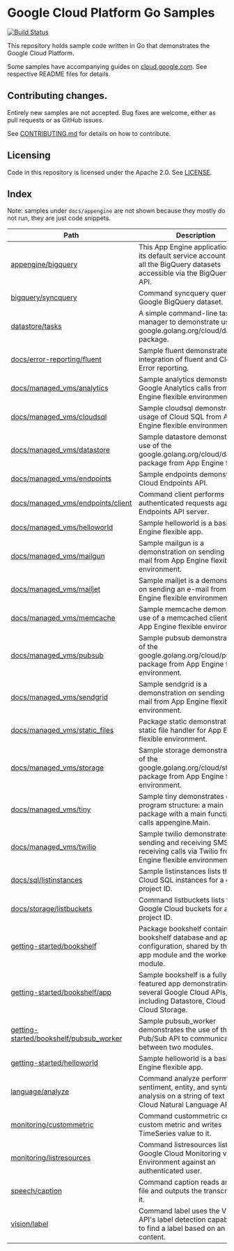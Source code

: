 # Google Cloud Platform Go Samples

[![Build Status](https://travis-ci.org/GoogleCloudPlatform/golang-samples.svg?branch=master)](https://travis-ci.org/GoogleCloudPlatform/golang-samples)

This repository holds sample code written in Go that demonstrates the Google
Cloud Platform.

Some samples have accompanying guides on
[cloud.google.com](https://cloud.google.com). See respective README files for
details.

## Contributing changes.

Entirely new samples are not accepted. Bug fixes are welcome, either as pull
requests or as GitHub issues.

See [CONTRIBUTING.md](CONTRIBUTING.md) for details on how to contribute.

## Licensing

Code in this repository is licensed under the Apache 2.0. See [LICENSE](LICENSE).

<!---
go list -f '|[{{.Dir}}]({{.Dir}})|{{.Doc}}|' ./... | egrep -v '/(internal|docs/appengine)/' | sed -e "s^$PWD/^^g" >> README.md
--->
## Index

Note: samples under `docs/appengine` are not shown because they mostly do not run, they are just code snippets.

|Path|Description|
|---|---|
|[appengine/bigquery](appengine/bigquery)|This App Engine application uses its default service account to list all the BigQuery datasets accessible via the BigQuery REST API.|
|[bigquery/syncquery](bigquery/syncquery)|Command syncquery queries a Google BigQuery dataset.|
|[datastore/tasks](datastore/tasks)|A simple command-line task list manager to demonstrate using the google.golang.org/cloud/datastore package.|
|[docs/error-reporting/fluent](docs/error-reporting/fluent)|Sample fluent demonstrates integration of fluent and Cloud Error reporting.|
|[docs/managed_vms/analytics](docs/managed_vms/analytics)|Sample analytics demonstrates Google Analytics calls from App Engine flexible environment.|
|[docs/managed_vms/cloudsql](docs/managed_vms/cloudsql)|Sample cloudsql demonstrates usage of Cloud SQL from App Engine flexible environment.|
|[docs/managed_vms/datastore](docs/managed_vms/datastore)|Sample datastore demonstrates use of the google.golang.org/cloud/datastore package from App Engine flexible.|
|[docs/managed_vms/endpoints](docs/managed_vms/endpoints)|Sample endpoints demonstrates a Cloud Endpoints API.|
|[docs/managed_vms/endpoints/client](docs/managed_vms/endpoints/client)|Command client performs authenticated requests against an Endpoints API server.|
|[docs/managed_vms/helloworld](docs/managed_vms/helloworld)|Sample helloworld is a basic App Engine flexible app.|
|[docs/managed_vms/mailgun](docs/managed_vms/mailgun)|Sample mailgun is a demonstration on sending an e-mail from App Engine flexible environment.|
|[docs/managed_vms/mailjet](docs/managed_vms/mailjet)|Sample mailjet is a demonstration on sending an e-mail from App Engine flexible environment.|
|[docs/managed_vms/memcache](docs/managed_vms/memcache)|Sample memcache demonstrates use of a memcached client from App Engine flexible environment.|
|[docs/managed_vms/pubsub](docs/managed_vms/pubsub)|Sample pubsub demonstrates use of the google.golang.org/cloud/pubsub package from App Engine flexible environment.|
|[docs/managed_vms/sendgrid](docs/managed_vms/sendgrid)|Sample sendgrid is a demonstration on sending an e-mail from App Engine flexible environment.|
|[docs/managed_vms/static_files](docs/managed_vms/static_files)|Package static demonstrates a static file handler for App Engine flexible environment.|
|[docs/managed_vms/storage](docs/managed_vms/storage)|Sample storage demonstrates use of the google.golang.org/cloud/storage package from App Engine flexible environment.|
|[docs/managed_vms/tiny](docs/managed_vms/tiny)|Sample tiny demonstrates overall program structure: a main package with a main function that calls appengine.Main.|
|[docs/managed_vms/twilio](docs/managed_vms/twilio)|Sample twilio demonstrates sending and receiving SMS, receiving calls via Twilio from App Engine flexible environment.|
|[docs/sql/listinstances](docs/sql/listinstances)|Sample listinstances lists the Cloud SQL instances for a given project ID.|
|[docs/storage/listbuckets](docs/storage/listbuckets)|Command listbuckets lists the Google Cloud buckets for a given project ID.|
|[getting-started/bookshelf](getting-started/bookshelf)|Package bookshelf contains the bookshelf database and app configuration, shared by the main app module and the worker module.|
|[getting-started/bookshelf/app](getting-started/bookshelf/app)|Sample bookshelf is a fully-featured app demonstrating several Google Cloud APIs, including Datastore, Cloud SQL, Cloud Storage.|
|[getting-started/bookshelf/pubsub_worker](getting-started/bookshelf/pubsub_worker)|Sample pubsub_worker demonstrates the use of the Cloud Pub/Sub API to communicate between two modules.|
|[getting-started/helloworld](getting-started/helloworld)|Sample helloworld is a basic App Engine flexible app.|
|[language/analyze](language/analyze)|Command analyze performs sentiment, entity, and syntax analysis on a string of text via the Cloud Natural Language API.|
|[monitoring/custommetric](monitoring/custommetric)|Command custommetric creates a custom metric and writes TimeSeries value to it.|
|[monitoring/listresources](monitoring/listresources)|Command listresources lists the Google Cloud Monitoring v3 Environment against an authenticated user.|
|[speech/caption](speech/caption)|Command caption reads an audio file and outputs the transcript for it.|
|[vision/label](vision/label)|Command label uses the Vision API's label detection capabilities to find a label based on an image's content.|
